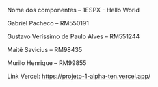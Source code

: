 Nome dos componentes – 1ESPX - Hello World 

Gabriel Pacheco – RM550191

Gustavo Veríssimo de Paulo Alves – RM551244

Maitê Savicius – RM98435

Murilo Henrique – RM99855


Link Vercel: https://projeto-1-alpha-ten.vercel.app/
